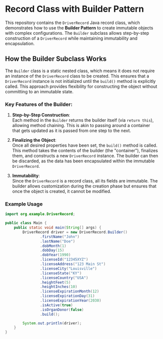 # Record Class with Builder Pattern

This repository contains the `DriverRecord` Java record class, which demonstrates how to use the **Builder Pattern** to create immutable objects with complex configurations. The `Builder` subclass allows step-by-step construction of a `DriverRecord` while maintaining immutability and encapsulation.

## How the Builder Subclass Works

The `Builder` class is a static nested class, which means it does not require an instance of the `DriverRecord` class to be created. This ensures that a `DriverRecord` instance is not initialized until the `build()` method is explicitly called. This approach provides flexibility for constructing the object without committing to an immutable state.

### Key Features of the Builder:

1. **Step-by-Step Construction**:  
   Each method in the `Builder` returns the builder itself (via `return this`), allowing method chaining. This is akin to passing around a container that gets updated as it is passed from one step to the next.

2. **Finalizing the Object**:  
   Once all desired properties have been set, the `build()` method is called. This method takes the contents of the builder (the "container"), finalizes them, and constructs a new `DriverRecord` instance. The builder can then be discarded, as the data has been encapsulated within the immutable `DriverRecord`.

3. **Immutability**:  
   Since the `DriverRecord` is a record class, all its fields are immutable. The builder allows customization during the creation phase but ensures that once the object is created, it cannot be modified.

### Example Usage

```java
import org.example.DriverRecord;

public class Main {
    public static void main(String[] args) {
        DriverRecord driver = new DriverRecord.Builder()
                .firstName("John")
                .lastName("Doe")
                .dobMonth(1)
                .dobDay(15)
                .dobYear(1990)
                .licenseId("12345XYZ")
                .licenseAddress("123 Main St")
                .licenseCity("Louisville")
                .licenseState("KY")
                .licenseCountry("USA")
                .heightFeet(5)
                .heightInches(10)
                .licenseExpirationMonth(12)
                .licenseExpirationDay(31)
                .licenseExpirationYear(2030)
                .isActive(true)
                .isOrganDonor(false)
                .build();

        System.out.println(driver);
    }
}
